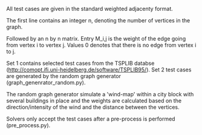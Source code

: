 All test cases are given in the standard weighted adjacenty format. 

The first line contains an integer n, denoting the number of vertices in the graph.

Followed by an n by n matrix. Entry M_i,j is the weight of the edge going from vertex i to vertex j. Values 0 denotes that there is no edge from vertex i to j.

Set 1 contains selected test cases from the TSPLIB databse (http://comopt.ifi.uni-heidelberg.de/software/TSPLIB95/).
Set 2 test cases are generated by the random graph generator (graph_genenrator_random.py). 

The random graph generator simulate a 'wind-map' within a city block with several buildings in place and the weights are calculated based on the direction/intensity of 
the wind and the distance between the vertices. 

Solvers only accept the test cases after a pre-process is performed (pre_process.py).
